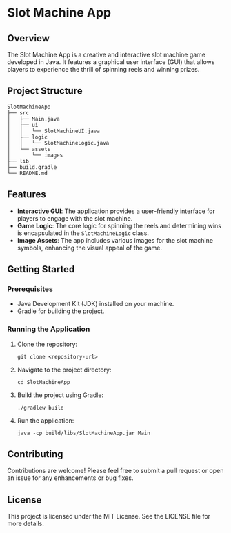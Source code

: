 # Slot Machine App

## Overview
The Slot Machine App is a creative and interactive slot machine game developed in Java. It features a graphical user interface (GUI) that allows players to experience the thrill of spinning reels and winning prizes.

## Project Structure
```
SlotMachineApp
├── src
│   ├── Main.java
│   ├── ui
│   │   └── SlotMachineUI.java
│   ├── logic
│   │   └── SlotMachineLogic.java
│   └── assets
│       └── images
├── lib
├── build.gradle
└── README.md
```

## Features
- **Interactive GUI**: The application provides a user-friendly interface for players to engage with the slot machine.
- **Game Logic**: The core logic for spinning the reels and determining wins is encapsulated in the `SlotMachineLogic` class.
- **Image Assets**: The app includes various images for the slot machine symbols, enhancing the visual appeal of the game.

## Getting Started

### Prerequisites
- Java Development Kit (JDK) installed on your machine.
- Gradle for building the project.

### Running the Application
1. Clone the repository:
   ```
   git clone <repository-url>
   ```
2. Navigate to the project directory:
   ```
   cd SlotMachineApp
   ```
3. Build the project using Gradle:
   ```
   ./gradlew build
   ```
4. Run the application:
   ```
   java -cp build/libs/SlotMachineApp.jar Main
   ```

## Contributing
Contributions are welcome! Please feel free to submit a pull request or open an issue for any enhancements or bug fixes.

## License
This project is licensed under the MIT License. See the LICENSE file for more details.